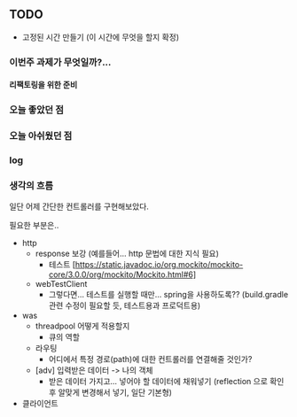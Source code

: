 ## TODO
- 고정된 시간 만들기 (이 시간에 무엇을 할지 확정)

### 이번주 과제가 무엇일까?...

#### 리팩토링을 위한 준비

    
### 오늘 좋았던 점

### 오늘 아쉬웠던 점


### log


### 생각의 흐름
일단 어제 간단한 컨트롤러를 구현해보았다.

필요한 부분은..
- http
    - response 보강 (예를들어... http 문법에 대한 지식 필요)
        - 테스트 [https://static.javadoc.io/org.mockito/mockito-core/3.0.0/org/mockito/Mockito.html#6]
    - webTestClient
        - 그렇다면... 테스트를 실행할 때만... spring을 사용하도록?? (build.gradle 관련 수정이 필요할 듯, 테스트용과 프로덕트용)
- was
    - threadpool 어떻게 적용할지
        - 큐의 역할
    - 라우팅
        - 어디에서 특정 경로(path)에 대한 컨트롤러를 연결해줄 것인가?
    - [adv] 입력받은 데이터 -> 나의 객체
        - 받은 데이터 가지고... 넣어야 할 데이터에 채워넣기 (reflection 으로 확인 후 알맞게 변경해서 넣기, 일단 기본형)
- 클라이언트
